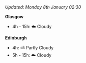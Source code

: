 *Updated: Monday 8th January 02:30*

**Glasgow**

* 4h - 15h: :cloud: Cloudy

**Edinburgh**

* 4h: :partly_sunny: Partly Cloudy
* 5h - 15h: :cloud: Cloudy
